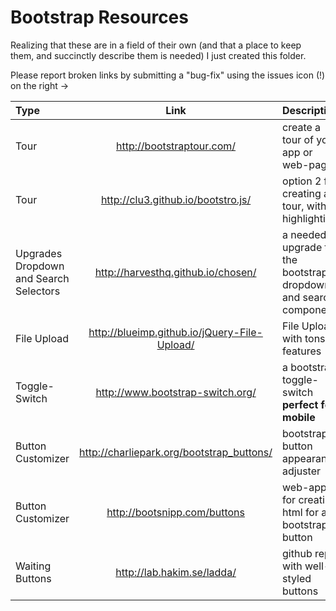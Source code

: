 Bootstrap Resources
====================

Realizing that these are in a field of their own (and that a place to keep them, and succinctly describe them is needed) I just created this folder.

Please report broken links by submitting a "bug-fix" using the issues icon (!) on the right ->

| Type | Link | Description |
|:--- | :---: | :--- |
| Tour | http://bootstraptour.com/ | create a tour of your app or web-page |
| Tour | http://clu3.github.io/bootstro.js/ | option 2 for creating a tour, with highlighting |
| Upgrades Dropdown and Search Selectors | http://harvesthq.github.io/chosen/ | a needed upgrade to the bootstrap dropdown and search components |
| File Upload | http://blueimp.github.io/jQuery-File-Upload/ | File Upload with tons of features | 
| Toggle-Switch | http://www.bootstrap-switch.org/ |  a bootstrap toggle-switch **perfect for mobile** |
| Button Customizer | http://charliepark.org/bootstrap_buttons/ | bootstrap button appearance adjuster |
| Button Customizer |http://bootsnipp.com/buttons    | web-app for creating html for a bootstrap button | 
| Waiting Buttons | http://lab.hakim.se/ladda/ | github repo with well-styled buttons |
